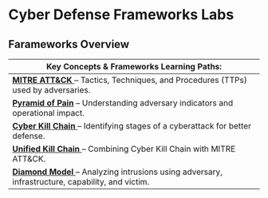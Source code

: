 # Cyber Defense Frameworks Labs

## Farameworks Overview


|   Key Concepts & Frameworks Learning Paths:                           |
|----------------------------------------------------------------|
|<a href="https://github.com/AdamuHassanAli/MITRE "> <b>MITRE ATT&CK </b></a> – Tactics, Techniques, and Procedures (TTPs) used by adversaries.  | 
|<a href="https://github.com/AdamuHassanAli/Pyramid-of-Pain "> <b>Pyramid of Pain</b></a> – Understanding adversary indicators and operational impact.  | 
|<a href="https://github.com/AdamuHassanAli/Cyber-Kill-Chain "> <b>Cyber Kill Chain </b></a> – Identifying stages of a cyberattack for better defense.  | 
|<a href="https://github.com/AdamuHassanAli/Unified-Kill-Chain "> <b>Unified Kill Chain </b></a> – Combining Cyber Kill Chain with MITRE ATT&CK.  | 
|<a href=" "> <b>Diamond Model </b></a> – Analyzing intrusions using adversary, infrastructure, capability, and victim. | 
